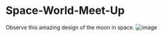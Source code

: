 # Space-World-Meet-Up
Observe this amazing design of the moon in space.
![image](https://github.com/user-attachments/assets/4460c661-e8c9-45eb-ad07-d4b034364523)
